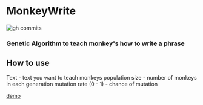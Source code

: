 # MonkeyWrite
![gh commits](https://img.shields.io/github/last-commit/GandyT/MonkeyWrite)

### Genetic Algorithm to teach monkey's how to write a phrase

## How to use

Text - text you want to teach monkeys
population size - number of monkeys in each generation
mutation rate (0 - 1) - chance of mutation

[demo](https://gandyt.github.io/subPages/monkeywrite/monkeywrite.html)
